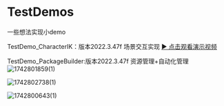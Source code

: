 # TestDemos
一些想法实现小demo

TestDemo_CharacterIK：版本2022.3.47f  场景交互实现
[▶️ 点击观看演示视频](https://github.com/lxy1012/TestDemos/issues/1#issue-2941216861)

TestDemo_PackageBuilder:版本2022.3.47f 资源管理+自动化管理
![1742801859(1)](https://github.com/user-attachments/assets/6a246571-5cf2-403a-88c2-e1eb6ff073f4)

![1742802738(1)](https://github.com/user-attachments/assets/ae4b7cde-3907-4070-b2c4-43907ff29d73)

![1742800643(1)](https://github.com/user-attachments/assets/17a9d9e2-ee47-4931-b765-9f6f369b7f22)
